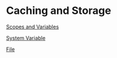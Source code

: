 # Caching and Storage

[Scopes and Variables](Scopes%20and%20Variables)

[System Variable](System%20Variable)

[File](File)